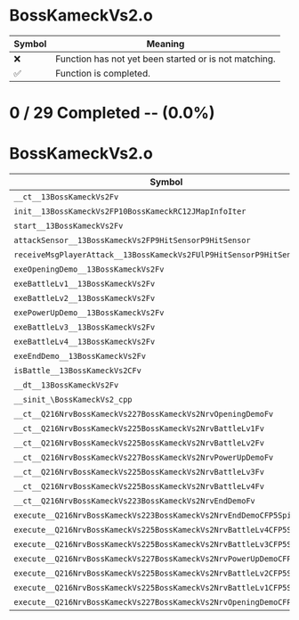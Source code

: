 # BossKameckVs2.o
| Symbol | Meaning 
| ------------- | ------------- 
| :x: | Function has not yet been started or is not matching. 
| :white_check_mark: | Function is completed. 


# 0 / 29 Completed -- (0.0%)
# BossKameckVs2.o
| Symbol | Decompiled? |
| ------------- | ------------- |
| `__ct__13BossKameckVs2Fv` | :x: |
| `init__13BossKameckVs2FP10BossKameckRC12JMapInfoIter` | :x: |
| `start__13BossKameckVs2Fv` | :x: |
| `attackSensor__13BossKameckVs2FP9HitSensorP9HitSensor` | :x: |
| `receiveMsgPlayerAttack__13BossKameckVs2FUlP9HitSensorP9HitSensor` | :x: |
| `exeOpeningDemo__13BossKameckVs2Fv` | :x: |
| `exeBattleLv1__13BossKameckVs2Fv` | :x: |
| `exeBattleLv2__13BossKameckVs2Fv` | :x: |
| `exePowerUpDemo__13BossKameckVs2Fv` | :x: |
| `exeBattleLv3__13BossKameckVs2Fv` | :x: |
| `exeBattleLv4__13BossKameckVs2Fv` | :x: |
| `exeEndDemo__13BossKameckVs2Fv` | :x: |
| `isBattle__13BossKameckVs2CFv` | :x: |
| `__dt__13BossKameckVs2Fv` | :x: |
| `__sinit_\BossKameckVs2_cpp` | :x: |
| `__ct__Q216NrvBossKameckVs227BossKameckVs2NrvOpeningDemoFv` | :x: |
| `__ct__Q216NrvBossKameckVs225BossKameckVs2NrvBattleLv1Fv` | :x: |
| `__ct__Q216NrvBossKameckVs225BossKameckVs2NrvBattleLv2Fv` | :x: |
| `__ct__Q216NrvBossKameckVs227BossKameckVs2NrvPowerUpDemoFv` | :x: |
| `__ct__Q216NrvBossKameckVs225BossKameckVs2NrvBattleLv3Fv` | :x: |
| `__ct__Q216NrvBossKameckVs225BossKameckVs2NrvBattleLv4Fv` | :x: |
| `__ct__Q216NrvBossKameckVs223BossKameckVs2NrvEndDemoFv` | :x: |
| `execute__Q216NrvBossKameckVs223BossKameckVs2NrvEndDemoCFP5Spine` | :x: |
| `execute__Q216NrvBossKameckVs225BossKameckVs2NrvBattleLv4CFP5Spine` | :x: |
| `execute__Q216NrvBossKameckVs225BossKameckVs2NrvBattleLv3CFP5Spine` | :x: |
| `execute__Q216NrvBossKameckVs227BossKameckVs2NrvPowerUpDemoCFP5Spine` | :x: |
| `execute__Q216NrvBossKameckVs225BossKameckVs2NrvBattleLv2CFP5Spine` | :x: |
| `execute__Q216NrvBossKameckVs225BossKameckVs2NrvBattleLv1CFP5Spine` | :x: |
| `execute__Q216NrvBossKameckVs227BossKameckVs2NrvOpeningDemoCFP5Spine` | :x: |
